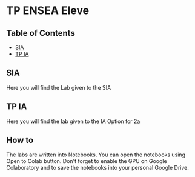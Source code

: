 # TP ENSEA Eleve

## Table of Contents

* [SIA](.3A/SIA)
* [TP IA](.2A/TPIA)

## SIA

Here you will find the Lab given to the SIA

## TP IA

Here you will find the lab given to the IA Option for 2a

## How to 

The labs are written into Notebooks. You can open the notebooks using Open to Colab button. Don't forget to enable the GPU on Google Colaboratory and to save the notebooks into your personal Google Drive.
